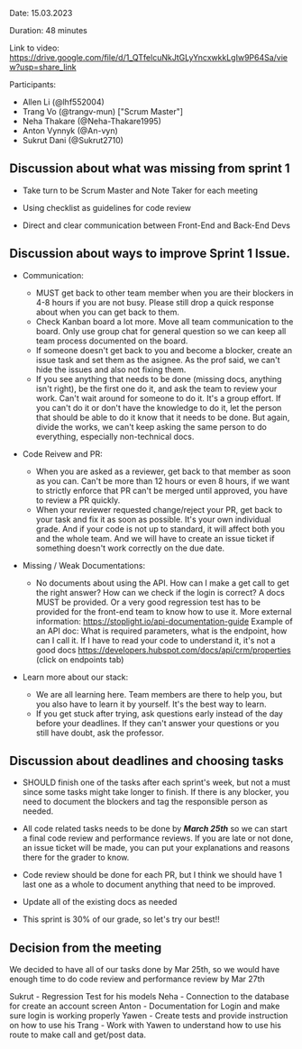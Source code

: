 Date: 15.03.2023

Duration: 48 minutes

Link to video: https://drive.google.com/file/d/1_QTfelcuNkJtGLyYncxwkkLgIw9P64Sa/view?usp=share_link

Participants:
- Allen Li (@lhf552004) 
- Trang Vo (@trangv-mun) ["Scrum Master"]
- Neha Thakare (@Neha-Thakare1995)
- Anton Vynnyk (@An-vyn)
- Sukrut Dani (@Sukrut2710)

## Discussion about what was missing from sprint 1 

- Take turn to be Scrum Master and Note Taker for each meeting

- Using checklist as guidelines for code review 

- Direct and clear communication between Front-End and Back-End Devs

## Discussion about ways to improve Sprint 1 Issue. 

- Communication: 
    - MUST get back to other team member when you are their blockers in 4-8 hours if you are not busy. Please still drop a quick response about when you can get back to them.
    - Check Kanban board a lot more. Move all team communication to the board. Only use group chat for general question so we can keep all team process documented on the board.
    - If someone doesn't get back to you and become a blocker, create an issue task and set them as the asignee. As the prof said, we can't hide the issues and also not fixing them. 
    - If you see anything that needs to be done (missing docs, anything isn't right), be the first one do it, and ask the team to review your work. Can't wait around for someone to do it. It's a group effort. If you can't do it or don't have the knowledge to do it, let the person that should be able to do it know that it needs to be done. But again, divide the works, we can't keep asking the same person to do everything, especially non-technical docs. 

- Code Reivew and PR: 
    - When you are asked as a reviewer, get back to that member as soon as you can. Can't be more than 12 hours or even 8 hours, if we want to strictly enforce that PR can't be merged until approved, you have to review a PR quickly. 
    - When your reviewer requested change/reject your PR, get back to your task and fix it as soon as possible. It's your own individual grade. And if your code is not up to standard, it will affect both you and the whole team.  And we will have to create an issue ticket if something doesn't work correctly on the due date.

- Missing / Weak Documentations: 
    - No documents about using the API. How can I make a get call to get the right answer? How can we check if the login is correct? A docs MUST be provided. Or a very good regression test has to be provided for the front-end team to know how to use it. 
    More external information: https://stoplight.io/api-documentation-guide
    Example of an API doc: What is required parameters, what is the endpoint, how can I call it. If I have to read your code to understand it, it's not a good docs 
    https://developers.hubspot.com/docs/api/crm/properties (click on endpoints tab)

- Learn more about our stack:
    - We are all learning here. Team members are there to help you, but you also have to learn it by yourself. It's the best way to learn.
    - If you get stuck after trying, ask questions early instead of the day before your deadlines. If they can't answer your questions or you still have doubt, ask the professor. 

## Discussion about deadlines and choosing tasks 

- SHOULD finish one of the tasks after each sprint's week, but not a must since some tasks might take longer to finish. If there is any blocker, you need to document the blockers and tag the responsible person as needed. 

- All code related tasks needs to be done by _**March 25th**_ so we can start a final code review and performance reviews. If you are late or not done, an issue ticket will be made, you can put your explanations and reasons there for the grader to know. 

- Code review should be done for each PR, but I think we should have 1 last one as a whole to document anything that need to be improved.

- Update all of the existing docs as needed

- This sprint is 30% of our grade, so let's try our best!! 


## Decision from the meeting 

We decided to have all of our tasks done by Mar 25th, so we would have enough time to do code review and performance review by Mar 27th

Sukrut - Regression Test for his models
Neha - Connection to the database for create an account screen 
Anton - Documentation for Login and make sure login is working properly 
Yawen - Create tests and provide instruction on how to use his 
Trang - Work with Yawen to understand how to use his route to make call and get/post data. 